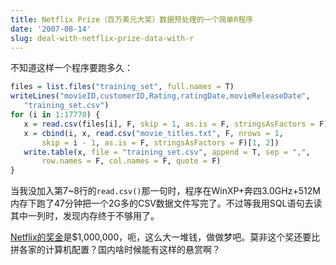 ```yaml
---
title: Netflix Prize（百万美元大奖）数据预处理的一个简单R程序
date: '2007-08-14'
slug: deal-with-netflix-prize-data-with-r
---
```


不知道这样一个程序要跑多久：

```r
files = list.files("training_set", full.names = T)
writeLines("movieID,customerID,Rating,ratingDate,movieReleaseDate",
   "training_set.csv")
for (i in 1:17770) {
   x = read.csv(files[i], F, skip = 1, as.is = F, stringsAsFactors = F)
   x = cbind(i, x, read.csv("movie_titles.txt", F, nrows = 1,
       skip = i - 1, as.is = F, stringsAsFactors = F)[1, 2])
   write.table(x, file = "training_set.csv", append = T, sep = ",",
       row.names = F, col.names = F, quote = F)
}
```

当我没加入第7~8行的`read.csv()`那一句时，程序在WinXP+奔四3.0GHz+512M内存下跑了47分钟把一个2G多的CSV数据文件写完了。不过等我用SQL语句去读其中一列时，发现内存终于不够用了。

[Netflix的奖金](http://www.netflixprize.com)是$1,000,000，呃，这么大一堆钱，做做梦吧。莫非这个奖还要比拼各家的计算机配置？国内啥时候能有这样的悬赏啊？

